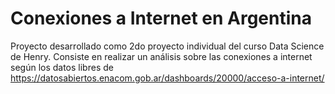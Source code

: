 # Conexiones a Internet en Argentina </em>
Proyecto desarrollado como 2do proyecto individual del curso Data Science de Henry. Consiste en realizar un análisis sobre las conexiones a internet según los datos libres de https://datosabiertos.enacom.gob.ar/dashboards/20000/acceso-a-internet/ 
